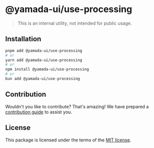 # @yamada-ui/use-processing

> This is an internal utility, not intended for public usage.

## Installation

```sh
pnpm add @yamada-ui/use-processing
# or
yarn add @yamada-ui/use-processing
# or
npm install @yamada-ui/use-processing
# or
bun add @yamada-ui/use-processing
```

## Contribution

Wouldn't you like to contribute? That's amazing! We have prepared a [contribution guide](https://github.com/yamada-ui/yamada-ui/blob/main/CONTRIBUTING.md) to assist you.

## License

This package is licensed under the terms of the
[MIT license](https://github.com/yamada-ui/yamada-ui/blob/main/LICENSE).
